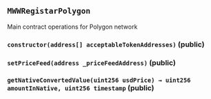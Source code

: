 ## `MWWRegistarPolygon`

Main contract operations for Polygon network





### `constructor(address[] acceptableTokenAddresses)` (public)





### `setPriceFeed(address _priceFeedAddress)` (public)





### `getNativeConvertedValue(uint256 usdPrice) → uint256 amountInNative, uint256 timestamp` (public)








